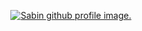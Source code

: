 <p align="center">
    <a href="https://linktr.ee/sabin411">
        <img src="https://res.cloudinary.com/dyw4adgjy/image/upload/v1677091374/sabin-banner_noec4c.jpg" alt="Sabin github profile image.">
    </a>
</p>
